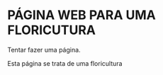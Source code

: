 # PÁGINA WEB PARA UMA FLORICUTURA
Tentar fazer uma página.

Esta página se trata de uma floricultura 
